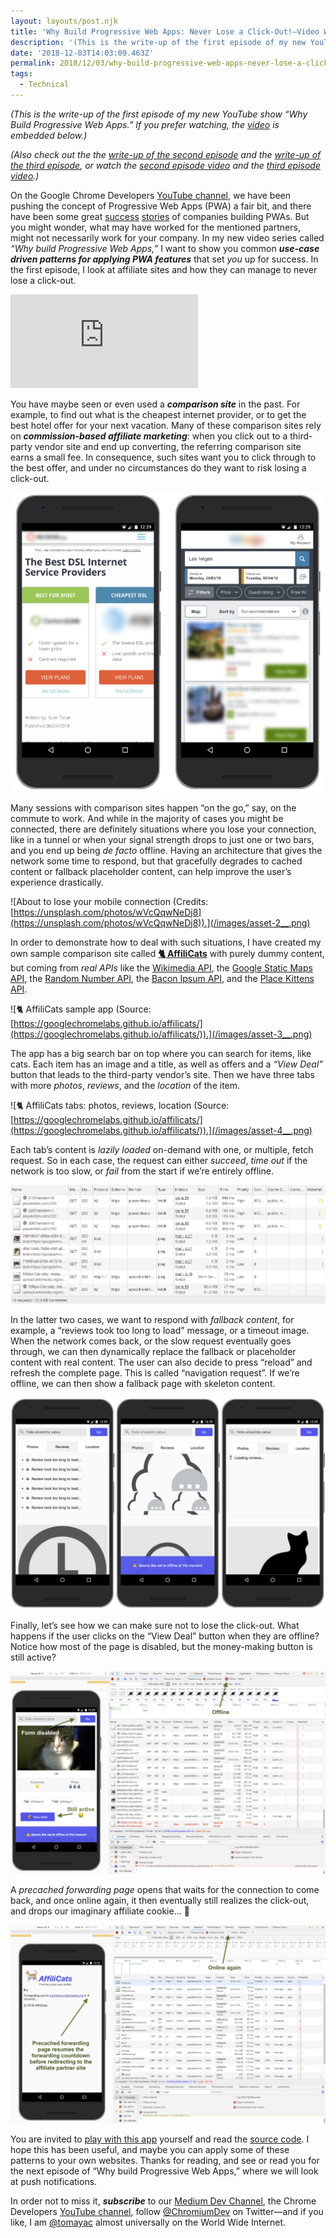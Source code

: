 ```yaml
---
layout: layouts/post.njk
title: 'Why Build Progressive Web Apps: Never Lose a Click-Out!—Video Write-Up'
description: '(This is the write-up of the first episode of my new YouTube show “Why Build Progressive Web Apps.” If you prefer watching, the video is embedded below.) (Also check out the the write-up of the…'
date: '2018-12-03T14:03:09.463Z'
permalink: 2018/12/03/why-build-progressive-web-apps-never-lose-a-click-out-video-write-up/index.html
tags:
  - Technical
---
```


_(This is the write-up of the first episode of my new YouTube show “Why Build Progressive Web Apps.” If you prefer watching, the_ [_video_](https://www.youtube.com/watch?v=4UK_TDTTWnQ) _is embedded below.)_

_(Also check out the the_ [_write-up of the second episode_](https://medium.com/dev-channel/why-build-progressive-web-apps-push-but-dont-be-pushy-video-write-up-aa78296886e) _and the_ [_write-up of the third episode_](https://medium.com/dev-channel/why-build-progressive-web-apps-if-its-just-a-bookmark-it-s-not-a-pwa-video-write-up-7ccca1c58034)_, or watch the_ [_second episode video_](https://www.youtube.com/watch?v=vRsVx8_94UQ) _and the_ [_third episode video_](https://youtu.be/kENeCdS3fzU)_.)_

On the Google Chrome Developers [YouTube channel](https://www.youtube.com/channel/UCnUYZLuoy1rq1aVMwx4aTzw), we have been pushing the concept of Progressive Web Apps (PWA) a fair bit, and there have been some great [success](https://youtu.be/Xryhxi45Q5M) [stories](https://youtu.be/SJiKWwBtQaU) of companies building PWAs. But you might wonder, what may have worked for the mentioned partners, might not necessarily work for your company. In my new video series called _“Why build Progressive Web Apps,”_ I want to show you common **_use-case driven patterns for applying PWA features_** that set _you_ up for success. In the first episode, I look at affiliate sites and how they can manage to never lose a click-out.

<Embed src="https://www.youtube-nocookie.com/embed/4UK_TDTTWnQ?feature=oembed" caption="“Why Build Progressive Web Apps,” episode 1: Never Lose a Click-Out!" />

You have maybe seen or even used a **_comparison site_** in the past. For example, to find out what is the cheapest internet provider, or to get the best hotel offer for your next vacation. Many of these comparison sites rely on **_commission-based affiliate marketing_**: when you click out to a third-party vendor site and end up converting, the referring comparison site earns a small fee. In consequence, such sites want you to click through to the best offer, and under no circumstances do they want to risk losing a click-out.

![Screenshots of exemplary comparison sites.](/images/asset-1___.png)

Many sessions with comparison sites happen “on the go,” say, on the commute to work. And while in the majority of cases you might be connected, there are definitely situations where you lose your connection, like in a tunnel or when your signal strength drops to just one or two bars, and you end up being _de facto_ offline. Having an architecture that gives the network some time to respond, but that gracefully degrades to cached content or fallback placeholder content, can help improve the user’s experience drastically.

![About to lose your mobile connection (Credits: [https://unsplash.com/photos/wVcQqwNeDj8](https://unsplash.com/photos/wVcQqwNeDj8)).](/images/asset-2__.png)

In order to demonstrate how to deal with such situations, I have created my own sample comparison site called [**🐈 AffiliCats**](https://googlechromelabs.github.io/affilicats/) with purely dummy content, but coming from _real APIs_ like the [Wikimedia API](https://github.com/GoogleChromeLabs/affilicats/blob/895c27b2f87f377049d477ea90c8927ce52f1fb5/src/js/main.js#L64-L74), the [Google Static Maps API](https://github.com/GoogleChromeLabs/affilicats/blob/895c27b2f87f377049d477ea90c8927ce52f1fb5/src/js/main.js#L183-L189), the [Random Number API](https://github.com/GoogleChromeLabs/affilicats/blob/895c27b2f87f377049d477ea90c8927ce52f1fb5/src/js/main.js#L202-L204), the [Bacon Ipsum API](https://github.com/GoogleChromeLabs/affilicats/blob/895c27b2f87f377049d477ea90c8927ce52f1fb5/src/js/main.js#L202-L204), and the [Place Kittens API](https://github.com/GoogleChromeLabs/affilicats/blob/895c27b2f87f377049d477ea90c8927ce52f1fb5/src/js/main.js#L270).

![🐈 AffiliCats sample app (Source: [https://googlechromelabs.github.io/affilicats/](https://googlechromelabs.github.io/affilicats/)).](/images/asset-3__.png)

The app has a big search bar on top where you can search for items, like cats. Each item has an image and a title, as well as offers and a _“View Deal”_ button that leads to the third-party vendor’s site. Then we have three tabs with more _photos_, _reviews_, and the _location_ of the item.

![🐈 AffiliCats tabs: photos, reviews, location (Source: [https://googlechromelabs.github.io/affilicats/](https://googlechromelabs.github.io/affilicats/)).](/images/asset-4__.png)

Each tab’s content is _lazily loaded_ on-demand with one, or multiple, fetch request. So in each case, the request can either _succeed_, _time out_ if the network is too slow, or _fail_ from the start if we’re entirely offline.

![Waterfall diagram showing lazy-loading.](/images/asset-5__.png)

In the latter two cases, we want to respond with _fallback content_, for example, a “reviews took too long to load” message, or a timeout image. When the network comes back, or the slow request eventually goes through, we can then dynamically replace the fallback or placeholder content with real content. The user can also decide to press “reload” and refresh the complete page. This is called “navigation request”. If we’re offline, we can then show a fallback page with skeleton content.

![Fallback content in case loading takes too long, offline placeholders, and dynamic loading.](/images/asset-6__.png)

Finally, let’s see how we can make sure not to lose the click-out. What happens if the user clicks on the “View Deal” button when they are offline? Notice how most of the page is disabled, but the money-making button is still active?

![While the app is offline and most interactive features are disabled, the “View Deal” button can still be clicked.](/images/asset-7__.png)

A _precached forwarding page_ opens that waits for the connection to come back, and once online again, it then eventually still realizes the click-out, and drops our imaginary affiliate cookie… 💸

![The precached forwarding page loads—even when offline—and waits for the connection to come back, to then eventually still realize the click-out.](/images/asset-8__.png)

You are invited to [play with this app](https://googlechromelabs.github.io/affilicats/) yourself and read the [source code](https://github.com/GoogleChromeLabs/affilicats). I hope this has been useful, and maybe you can apply some of these patterns to your own websites. Thanks for reading, and see or read you for the next episode of “Why build Progressive Web Apps,” where we will look at push notifications.

In order not to miss it, **_subscribe_** to our [Medium Dev Channel](https://medium.com/dev-channel), the Chrome Developers [YouTube channel](https://www.youtube.com/channel/UCnUYZLuoy1rq1aVMwx4aTzw), follow [@ChromiumDev](https://twitter.com/ChromiumDev) on Twitter—and if you like, I am [@tomayac](https://twitter.com/tomayac) almost universally on the World Wide Internet.
